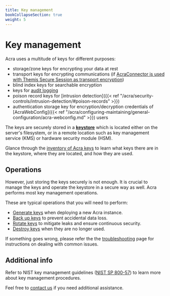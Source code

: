 ```yaml
---
title: Key management
bookCollapseSection: true
weight: 5
---
```


# Key management

Acra uses a multitude of keys for different purposes:

  - storage/zone keys for encrypting your data at rest
  - transport keys for encrypting communications (if [AcraConnector is used with Themis Secure Session as transport encryption](/acra/security-controls/transport-security/acra-connector/))
  - blind index keys for searchable encryption
  - keys for [audit logging](/acra/security-controls/security-logging-and-events/audit-logging)
  - poison record keys for [intrusion detection]({{< ref "/acra/security-controls/intrusion-detection/#poison-records" >}})
  - authentication storage key for encryption/decryption credentials of [AcraWebConfig]({{< ref "/acra/configuring-maintaining/general-configuration/acra-webconfig.md" >}}) users

The keys are securely stored in a [**keystore**](versions) which is located either on the server's filesystem, or in a remote location such as key management service (KMS) or hardware security module (HSM).

Glance through the [inventory of Acra keys](inventory) to learn what keys there are in the keystore, where they are located, and how they are used.


## Operations

However, just storing the keys securely is not enough. It is crucial to manage the keys and operate the keystore in a secure way as well. Acra performs most key management operations.

These are typical operations that you will need to perform:

  - [Generate keys](operations/generation) when deploying a new Acra instance.
  - [Back up keys](operations/backup) to prevent accidental data loss.
  - [Rotate keys](operations/rotation) to mitigate leaks and ensure continuous security.
  - [Destroy keys](operations/destruction) when they are no longer used.

If something goes wrong, please refer the the [troubleshooting](troubleshooting) page
for instructions on dealing with common issues.


## Additional info

Refer to NIST key management guidelines ([NIST SP 800-57](https://csrc.nist.gov/Projects/Key-Management/key-management-guidelines)) to learn more about key management procedures.

Feel free to [contact us](mailto:dev@cossacklabs.com) if you need additional assistance.
